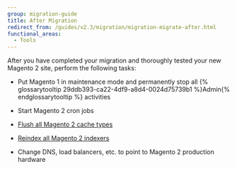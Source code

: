 ```yaml
---
group: migration-guide
title: After Migration
redirect_from: /guides/v2.3/migration/migration-migrate-after.html
functional_areas:
  - Tools
---
```


After you have completed your migration and thoroughly tested your new Magento 2 site, perform the following tasks:

* Put Magento 1 in maintenance mode and permanently stop all {% glossarytooltip 29ddb393-ca22-4df9-a8d4-0024d75739b1 %}Admin{% endglossarytooltip %} activities

* Start Magento 2 cron jobs

* [Flush all Magento 2 cache types]({{page.baseurl}}/configure/command-line/manage-cache.html#config-cli-subcommands-cache-clean)

* [Reindex all Magento 2 indexers]({{page.baseurl}}/configure/command-line/manage-indexers.html#config-cli-subcommands-index-reindex)

* Change DNS, load balancers, etc. to point to Magento 2 production hardware

